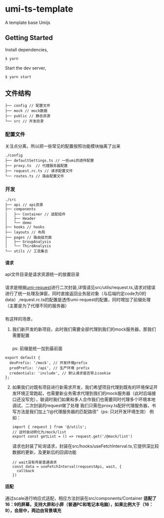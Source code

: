 # umi-ts-template
A template base Umijs
## Getting Started

Install dependencies,

```bash
$ yarn
```

Start the dev server,

```bash
$ yarn start
```

## 文件结构

```
├── config // 配置文件
├── mock // mock数据
├── public // 静态资源
└── src // 开发目录
```

### 配置文件
关注点分离，所以把一些常见的配置按照功能模块抽离了出来
```
./config
├── defaultSettings.ts // 一些umi的透传配置
├── proxy.ts  // 代理服务器配置
├── request.rc.ts // 请求配置文件
└── routes.ts // 路由配置文件
```
### 开发
```
./src
├── api // api资源
├── components
│   ├── Container // 适配组件
│   ├── Header
│   └── demo
├── hooks // hooks
├── layouts // 布局
├── pages // 路由级页面
│   ├── GroupAnalysis
│   └── ThirdAnalysis
└── utils // 工具集合
```
#### 请求
api文件目录是请求资源统一的放置目录
###
请求是根据[umi-request](https://github.com/umijs/umi-request)进行二次封装,详情请见src/utils/request.ts,请求对错误进行了统一处理及弹窗，同时直接返回业务层对象（与后端约定code为0的data）,request.rc.ts的配置是透传umi-request的配置，同时增加了前缀处理（主要是为了代理不同的服务器）
###
有这样的场景，
1. 我们新开发的新项目，此时我们需要全部代理到我们的mock服务器，那我们需要配置
   ###
   ps: 前缀是统一加到最前面
```
export default {
  devPrefix: '/mock', // 开发环境prefix
  prodPrefix: '/api', // 生产环境 prefix
  credentials: 'include', // 默认请求是否带上cookie
};
```
2. 如果我们对既有项目进行新需求开发，我们希望项目代理到既有的环境保证开发环境正常跑起，也需要新业务需求代理到我们的mock服务器（此时后端接口还没写完），联调时我们如果和多人合作我们也需要同时代理多个环境本地调试，二次封装的request做了处理
   我们只需在proxy.ts配好代理服务器，书写方法是我们加上“/@代理服务器的匹配路径”（ps: 只对开发环境生效）
   例如：
   ```
   import { request } from '@/utils';
   // 这时自动转化为/mock/list
   export const getList = () => request.get('/@mock/list')
   ```
   
   请求也封装了轮询请求，封装在src/hooks/useFetchInterval.ts,它提供深比较数据的更新，及更新后的回调功能
   ```
   // wait没有传是普通请求
   const data = useFetchInterval(requsestApi, wait, {
     callback
   })
   ```

#### 适配
通过scale进行响应式适配，相应方法封装在src/components/Container
**适配了16：9的屏幕，支持大屏和小屏（普通PC和笔记本电脑），如果比例大于（16：9），会居中，两边由背景填充**
